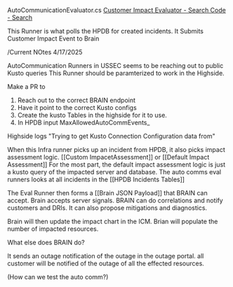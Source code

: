AutoCommunicationEvaluator.cs
[Customer Impact Evaluator - Search Code - Search](https://dev.azure.com/msdata/Database%20Systems/_search?action=contents&text=Customer%20Impact%20Evaluator&type=code&lp=code-Project&filters=ProjectFilters%7BDatabase%20Systems%7DRepositoryFilters%7BSqlTelemetry%7D&pageSize=25&result=DefaultCollection/Database%20Systems/SqlTelemetry/GBR2D2//Src/MdsRunners/MdsRunners/Runners/IncidentManagement/AutoCommunicationEvaluator.cs)

This Runner is what polls the HPDB for created incidents.
It Submits Customer Impact Event to Brain


/Current NOtes 4/17/2025

AutoCommunication Runners in USSEC seems to be reaching out to public Kusto queries
This Runner should be paramterized to work in the Highside. 

Make a PR to 
1. Reach out to the correct BRAIN endpoint
2. Have it point to the correct Kusto configs
3. Create the kusto Tables in the highside for it to use. 
4. In HPDB input MaxAllowedAutoCommEvents_ 

Highside logs 
"Trying to get Kusto Connection Configuration data from"


When this Infra runner picks up an incident from HPDB, it also picks impact assessment logic. [[Custom ImpacetAssessment]] or [[Default Impact Assessment]]
For the most part, the default impact assessment logic is just a kusto query of the impacted server and database.  The auto comms eval runners looks at all incidents in the [[HPDB Incidents Tables]]

The Eval Runner then forms a [[Brain JSON Payload]] that BRAIN can accept.
Brain accepts server signals. BRAIN can do correlations and notify customers and DRIs. It can also propose mitigations and diagnostics. 


Brain will then update the impact chart in the ICM. Brian will populate the number of impacted resources. 

What else does BRAIN do?

It sends an outage notification of the outage in the outage portal. all customer will be notified of the outage  of all the effected resources.

(How can we test the auto comm?)